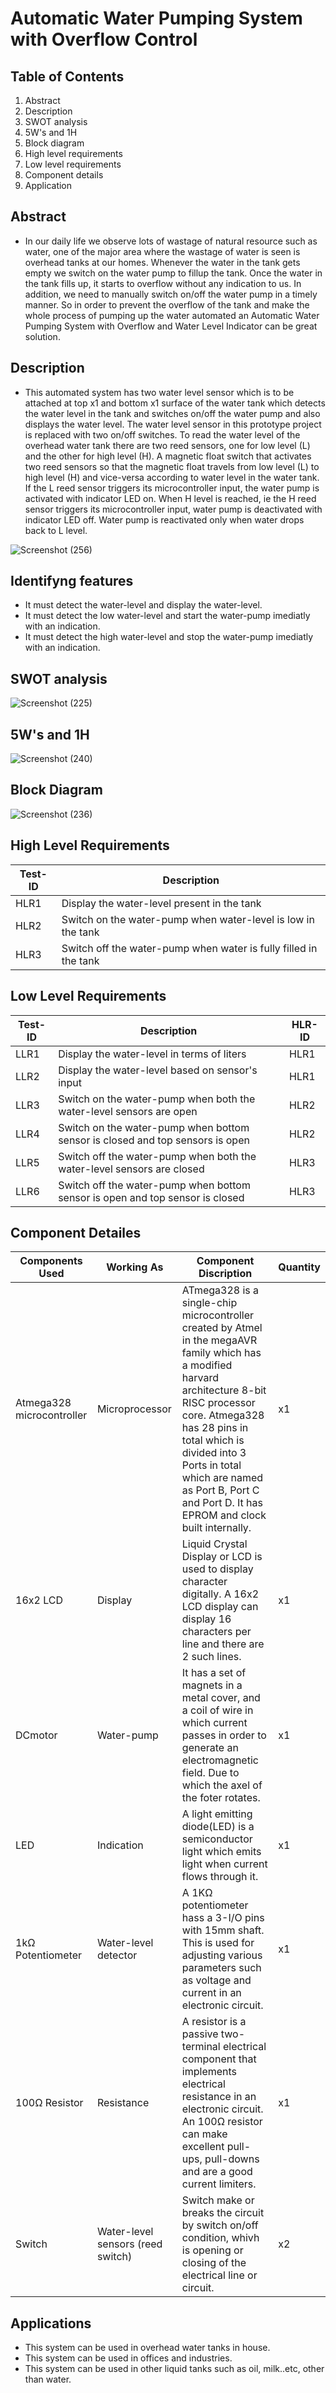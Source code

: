 # Automatic Water Pumping System with Overflow Control

## Table of Contents

1.  Abstract
2.  Description
3.  SWOT analysis
4.  5W's and 1H
5.  Block diagram
6.  High level requirements
7.  Low level requirements
8.  Component details
9.  Application

## Abstract

*   In our daily life we observe lots of wastage of natural resource such as water, one of the major area where the wastage of water is seen is overhead tanks at our homes.
    Whenever the water in the tank gets empty we switch on the water pump to fillup the tank. Once the water in the tank fills up, it starts to overflow without any indication
    to us. In addition, we need to manually switch on/off the water pump in a timely manner. So in order to prevent the overflow of the tank and make the whole process of
    pumping up the water automated an Automatic Water Pumping System with Overflow and Water Level Indicator can be great solution.
  
## Description

*   This automated system has two water level sensor which is to be attached at top x1 and bottom x1 surface of the water tank which detects the water level in the tank and
    switches on/off the water pump and also displays the water level. The water level sensor in this prototype project is replaced with two on/off switches. To read the water
    level of the overhead water tank there are two reed sensors, one for low level (L) and the other for high level (H). A magnetic float switch that activates
    two reed sensors so that the magnetic float travels from low level (L) to high level (H) and vice-versa according to water level in the water tank. If the L reed sensor
    triggers its microcontroller input, the water pump is activated with indicator LED on. When H level is reached, ie the H reed sensor triggers its microcontroller
    input, water pump is deactivated with indicator LED off. Water pump is reactivated only when water drops back to L level.

![Screenshot (256)](https://user-images.githubusercontent.com/42509490/156889253-3e715b80-4885-4445-9ca1-6a24c87a6dd9.png)

## Identifyng features

*   It must detect the water-level and display the water-level.
*   It must detect the low water-level and start the water-pump imediatly with an indication.
*   It must detect the high water-level and stop the water-pump imediatly with an indication.

## SWOT analysis

![Screenshot (225)](https://user-images.githubusercontent.com/42509490/155770217-7c11c6d5-c1c7-49fe-ad25-791606eb5779.png)

## 5W's and 1H

![Screenshot (240)](https://user-images.githubusercontent.com/42509490/155858191-b89f6357-613b-4db8-957b-4efd400caaf6.png)

## Block Diagram

![Screenshot (236)](https://user-images.githubusercontent.com/42509490/155855134-4c4f418f-2a9a-485b-ab00-3ab6d33b640e.png)

## High Level Requirements

| Test-ID | Description  |
|----|-----------------------------------------------------------------|
|HLR1| Display the water-level present in the tank |
|HLR2| Switch on the water-pump when water-level is low in the tank |
|HLR3| Switch off the water-pump when water is fully filled in the tank |

## Low Level Requirements

| Test-ID | Description  | HLR-ID
|----|----------------------------------------------------------|-------|
|LLR1| Display the water-level in terms of liters |HLR1|
|LLR2| Display the water-level based on sensor's input |HLR1|
|LLR3| Switch on the water-pump when both the water-level sensors are open |HLR2|
|LLR4| Switch on the water-pump when bottom sensor is closed and top sensors is open |HLR2|
|LLR5| Switch off the water-pump when both the water-level sensors are closed |HLR3|
|LLR6| Switch off the water-pump when bottom sensor is open and top sensor is closed |HLR3|

## Component Detailes

| Components Used | Working As |     Component Discription             | Quantity  |
|------------|-------------------|-------------------------------------|------------|
| Atmega328 microcontroller | Microprocessor| ATmega328 is a single-chip microcontroller created by Atmel in the megaAVR family which has a modified harvard architecture 8-bit RISC processor core. Atmega328 has 28 pins in total which is divided into 3 Ports in total which are named as Port B, Port C and Port D. It has EPROM and clock built internally. |   x1       |
| 16x2 LCD | Display | Liquid Crystal Display or LCD is used to display character digitally. A 16x2 LCD display can display 16 characters per line and there are 2 such lines. |     x1     |
| DCmotor | Water-pump | It has a set of magnets in a metal cover, and a coil of wire in which current passes in order to generate an electromagnetic field. Due to which the axel of the foter rotates.                     |   x1       |
| LED | Indication | A light emitting diode(LED) is a semiconductor light which emits light when current flows through it.  |    x1      |
| 1kΩ Potentiometer | Water-level detector | A 1KΩ potentiometer hass a 3-I/O pins with 15mm shaft. This is used for adjusting various parameters such as voltage and current in an electronic circuit.                           |     x1     |
| 100Ω Resistor | Resistance | A resistor is a passive two-terminal electrical component that implements electrical resistance in an electronic circuit. An 100Ω resistor can make excellent pull-ups, pull-downs and are a good current limiters.      |     x1     |
| Switch | Water-level sensors (reed switch) | Switch make or breaks the circuit by switch on/off condition, whivh is opening or closing of the electrical line or circuit.  |    x2      |

## Applications

*   This system can be used in overhead water tanks in house.
*   This system can be used in offices and industries.
*   This system can be used in other liquid tanks such as oil, milk..etc, other than water.
